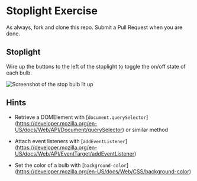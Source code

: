 # Stoplight Exercise

As always, fork and clone this repo. Submit a Pull Request when you are done.

## Stoplight

Wire up the buttons to the left of the stoplight to toggle the on/off state of each bulb.

![Screenshot of the stop bulb lit up](screenshot.png)

## Hints

* Retrieve a DOMElement with
[`document.querySelector`]
(https://developer.mozilla.org/en-US/docs/Web/API/Document/querySelector)
 or similar method

* Attach event listeners with
[`addEventListener`]
(https://developer.mozilla.org/en-US/docs/Web/API/EventTarget/addEventListener)

* Set the color of a bulb with
 [`background-color`]
 (https://developer.mozilla.org/en-US/docs/Web/CSS/background-color)
